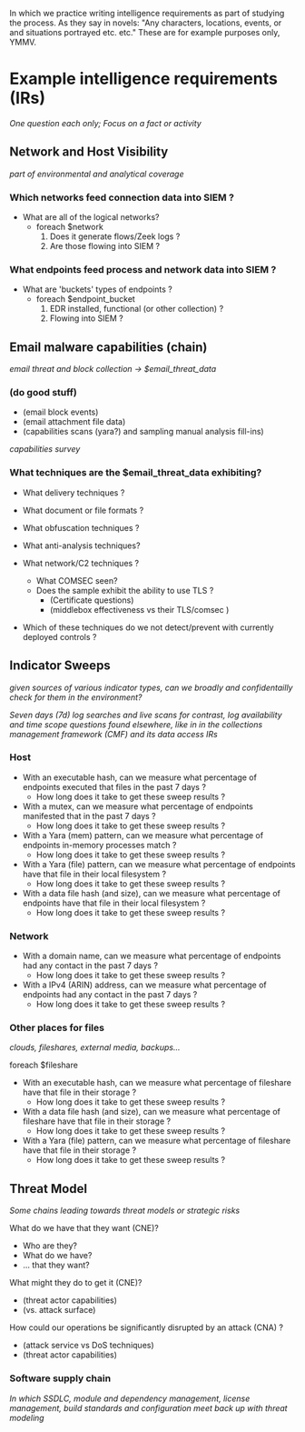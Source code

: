 In which we practice writing intelligence requirements as part of studying the process. As they say in novels:
"Any characters, locations, events, or and situations portrayed etc. etc." These are for example purposes only, YMMV.

# Example intelligence requirements (IRs)

_One question each only; Focus on a fact or activity_

## Network and Host Visibility
_part of environmental and analytical coverage_

### Which networks feed connection data into SIEM ?

* What are all of the logical networks?
  * foreach \$network
    1. Does it generate flows/Zeek logs ?
    1. Are those flowing into SIEM ?
      
### What endpoints feed process and network data into SIEM ?

* What are 'buckets' types of endpoints ?
  * foreach \$endpoint_bucket
    1. EDR installed, functional (or other collection) ?
    1. Flowing into SIEM ?
    
## Email malware capabilities (chain)

_email threat and block collection -> \$email\_threat\_data_

### (do good stuff)
* (email block events)
* (email attachment file data)
* (capabilities scans (yara?) and sampling manual analysis fill-ins)

_capabilities survey_

### What techniques are the \$email\_threat\_data exhibiting?

* What delivery techniques ?
* What document or file formats ?
* What obfuscation techniques ?
* What anti-analysis techniques?
* What network/C2 techniques ?
  * What COMSEC seen?
  * Does the sample exhibit the ability to use TLS ?
    * (Certificate questions)
    * (middlebox effectiveness vs their TLS/comsec )

* Which of these techniques do we not detect/prevent with currently deployed controls ?

## Indicator Sweeps

_given sources of various indicator types, can we broadly and confidentailly check for them in the environment?_

_Seven days (7d) log searches and live scans for contrast, log availability and time scope questions found elsewhere, like in in the collections management framework (CMF) and its data access IRs_

### Host

* With an executable hash, can we measure what percentage of endpoints executed that files in the past 7 days ?
  * How long does it take to get these sweep results ?
* With a mutex, can we measure what percentage of endpoints manifested that in the past 7 days ?
  * How long does it take to get these sweep results ?
* With a Yara (mem) pattern,  can we measure what percentage of endpoints in-memory processes match ?
  * How long does it take to get these sweep results ?
* With a Yara (file) pattern,  can we measure what percentage of endpoints have that file in their local filesystem ?
  * How long does it take to get these sweep results ?
* With a data file hash (and size), can we measure what percentage of endpoints have that file in their local filesystem ?
  * How long does it take to get these sweep results ?

### Network

* With a domain name, can we measure what percentage of endpoints had any contact in the past 7 days ?
  * How long does it take to get these sweep results ?
* With a IPv4 (ARIN) address, can we measure what percentage of endpoints had any contact in the past 7 days ?
  * How long does it take to get these sweep results ?

### Other places for files
_clouds, fileshares, external media, backups..._

foreach \$fileshare
* With an executable hash, can we measure what percentage of fileshare have that file in their storage ?
  * How long does it take to get these sweep results ?
* With a data file hash (and size), can we measure what percentage of fileshare have that file in their storage ?
  * How long does it take to get these sweep results ?
* With a Yara (file) pattern,  can we measure what percentage of fileshare have that file in their storage ?
  * How long does it take to get these sweep results ?

## Threat Model

_Some chains leading towards threat models or strategic risks_

What do we have that they want (CNE)?
*  Who are they?
*  What do we have?
*  ... that they want?
  
What might they do to get it (CNE)?
* (threat actor capabilities)
* (vs. attack surface)

How could our operations be significantly disrupted by an attack (CNA) ?
* (attack service vs DoS techniques)
* (threat actor capabilities)

### Software supply chain

_In which SSDLC, module and dependency management, license management, build standards and configuration meet back up with threat modeling_